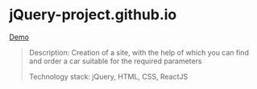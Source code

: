 # jQuery-project.github.io

[Demo](https://captainginny.github.io/jQuery-project.github.io/)

> Description: Creation of a site, with the help of which you can find and order a car suitable for the required parameters
>
> Technology stack: jQuery, HTML, CSS, ReactJS       
